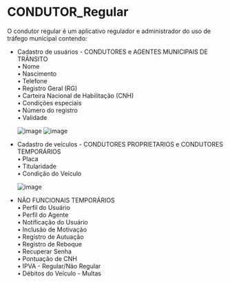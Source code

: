 # CONDUTOR_Regular

O condutor regular é um aplicativo regulador e administrador do uso de tráfego municipal contendo:                                                                      

- Cadastro de usuários - CONDUTORES e AGENTES MUNICIPAIS DE TRÃNSITO                                                                                                    
    • Nome                                                                                                                                                              
    • Nascimento                                                                                                                                                        
    • Telefone                                                                                                                                                          
    • Registro Geral (RG)                                                                                                                                               
    • Carteira Nacional de Habilitação (CNH)                                                                                                                            
    • Condições especiais                                                                                                                                               
    • Número do registro                                                                                                                                                
    • Validade 
    
    ![image](https://user-images.githubusercontent.com/42909266/136379087-5d3b87b0-6510-4255-880f-125a92860041.png) ![image](https://user-images.githubusercontent.com/42909266/136379217-4bf0328b-d1ad-4863-ba26-bc47fb511058.png)


    
- Cadastro de veículos - CONDUTORES PROPRIETARIOS e CONDUTORES TEMPORÁRIOS                                                                                              
    • Placa                                                                                                                                                           
    • Titularidade                                                                                                                                                     
    • Condição do Veículo                                                                                                                                             
    
    ![image](https://user-images.githubusercontent.com/42909266/136379354-9240024f-d147-4349-80cc-0c1681840e81.png)

                                                                                                                                                         
- NÃO FUNCIONAIS TEMPORÁRIOS                                                                                              
    • Perfil do Usuário                                                                                                                                                  
    • Perfil do Agente                                                                                                                                                  
    • Notificação do Usuário                                                                                                                                             
    • Inclusão de Motivação                                                                                                                                               
    • Registro de Autuação                                                                                                                                               
    • Registro de Reboque                                                                                                                                                 
    • Recuperar Senha                                                                                                                                                    
    • Pontuação de CNH                                                                                                                                                  
    • IPVA - Regular/Não Regular                                                                                                                                        
    • Débitos do Veículo - Multas                                                                                                                                                  
